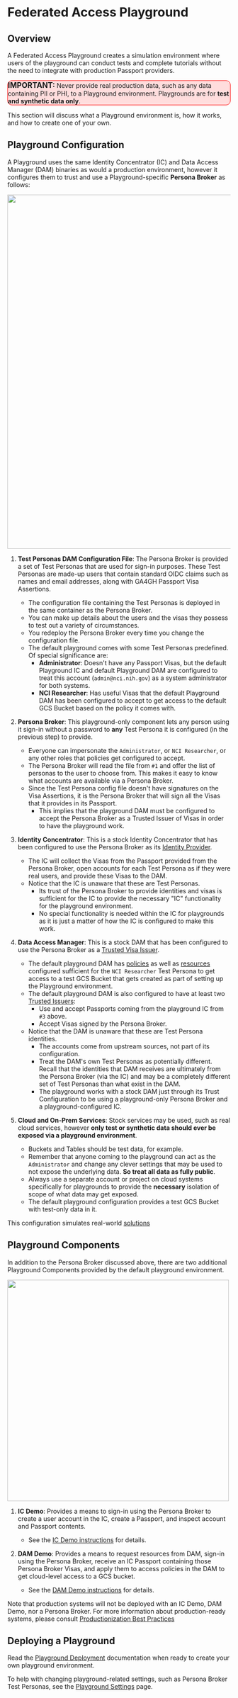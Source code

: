 # Federated Access Playground

## Overview

A Federated Access Playground creates a simulation environment where users of
the playground can conduct tests and complete tutorials without the need to
integrate with production Passport providers.

<div style="background:#fdd;border-radius:10px;border: 1px solid red">
  <b style="font-size:1.2em">IMPORTANT:</b>
  Never provide real production data, such as any data containing PII or PHI, to
  a Playground environment. Playgrounds are for
  <b>test and synthetic data only</b>.
</div>

This section will discuss what a Playground environment is, how it works, and
how to create one of your own.

## Playground Configuration

A Playground uses the same Identity Concentrator (IC) and Data Access Manager
(DAM) binaries as would a production environment, however it configures them
to trust and use a Playground-specific **Persona Broker** as follows:

<img src="https://github.com/GoogleCloudPlatform/healthcare-federated-access-services/raw/master/assets/diagrams/playground_flow.svg" width="800px">

1. **Test Personas DAM Configuration File**: The Persona Broker is provided a
   set of Test Personas that are used for sign-in purposes. These Test Personas
   are made-up users that contain standard OIDC claims such as names and email
   addresses, along with GA4GH Passport Visa Assertions.
   *  The configuration file containing the Test Personas is deployed in the
      same container as the Persona Broker.
   *  You can make up details about the users and the visas they possess to test
      out a variety of circumstances.
   *  You redeploy the Persona Broker every time you change the configuration
      file.
   *  The default playground comes with some Test Personas predefined. Of
      special significance are:
      *  **Administrator**: Doesn't have any Passport Visas, but the default
         Playground IC and default Playground DAM are configured to treat this
         account (`admin@nci.nih.gov`) as a system administrator for both
         systems.
      *  **NCI Researcher**: Has useful Visas that the default Playground DAM
         has been configured to accept to get access to the default GCS Bucket
         based on the policy it comes with.

1. **Persona Broker**: This playground-only component lets any person using it
   sign-in without a password to **any** Test Persona it is configured (in the
   previous step) to provide.
   *  Everyone can impersonate the `Administrator`, or `NCI Researcher`, or any
      other roles that policies get configured to accept.
   *  The Persona Broker will read the file from `#1` and offer the list of
      personas to the user to choose from. This makes it easy to know what
      accounts are available via a Persona Broker.
   *  Since the Test Persona config file doesn't have signatures on the Visa
      Assertions, it is the Persona Broker that will sign all the Visas that it
      provides in its Passport.
      *  This implies that the playground DAM must be configured to accept the
         Persona Broker as a Trusted Issuer of Visas in order to have the
         playground work.

1. **Identity Concentrator**: This is a stock Identity Concentrator that has
   been configured to use the Persona Broker as its [Identity
   Provider](docs/ic/admin/config/identity-providers.md).
   *  The IC will collect the Visas from the Passport provided from the Persona
      Broker, open accounts for each Test Persona as if they were real users,
      and provide these Visas to the DAM.
   *  Notice that the IC is unaware that these are Test Personas.
      *  Its trust of the Persona Broker to provide identities and visas is
         sufficient for the IC to provide the necessary "IC" functionality for
         the playground environment.
      *  No special functionality is needed within the IC for playgrounds as it
         is just a matter of how the IC is configured to make this work.

1. **Data Access Manager**: This is a stock DAM that has been configured to use
   the Persona Broker as a [Trusted Visa
   Issuer](docs/dam/admin/config/issuers.md).
   *  The default playground DAM has
      [policies](docs/dam/admin/config/policies.md) as well as
      [resources](docs/dam/admin/config/resources.md) configured sufficient for
      the `NCI Researcher` Test Persona to get access to a test GCS Bucket that
      gets created as part of setting up the Playground environment.
   *  The default playground DAM is also configured to have at least two
      [Trusted Issuers](docs/dam/admin/config/issuers.md):
      *  Use and accept Passports coming from the playground IC from `#3` above.
      *  Accept Visas signed by the Persona Broker.
   *  Notice that the DAM is unaware that these are Test Persona identities.
      *  The accounts come from upstream sources, not part of its configuration.
      *  Treat the DAM's own Test Personas as potentially different. Recall that
         the identities that DAM receives are ultimately from the Persona Broker
         (via the IC) and may be a completely different set of Test Personas
         than what exist in the DAM.
      *  The playground works with a stock DAM just through its Trust
         Configuration to be using a playground-only Persona Broker and a
         playground-configured IC.

1. **Cloud and On-Prem Services**: Stock services may be used, such as real
   cloud services, however **only test or synthetic data should ever be exposed
   via a playground environment**.
   *  Buckets and Tables should be test data, for example.
   *  Remember that anyone coming to the playground can act as the
      `Administrator` and change any clever settings that may be used to not
      expose the underlying data. **So treat all data as fully public**.
   *  Always use a separate account or project on cloud systems specifically for
      playgrounds to provide the **necessary** isolation of scope of what data
      may get exposed.
   *  The default playground configuration provides a test GCS Bucket with
      test-only data in it.

This configuration simulates real-world
[solutions](docs/overview/solution.md#solution)

## Playground Components

In addition to the Persona Broker discussed above, there are two additional
Playground Components provided by the default playground environment.

<img src="https://github.com/GoogleCloudPlatform/healthcare-federated-access-services/raw/master/assets/diagrams/playground_components.svg" width="500px">

1. **IC Demo**: Provides a means to sign-in using the Persona Broker to create
   a user account in the IC, create a Passport, and inspect account and Passport
   contents.
   *  See the [IC Demo instructions](ic-demo.md) for details.

1. **DAM Demo**: Provides a means to request resources from DAM, sign-in using
   the Persona Broker, receive an IC Passport containing those Persona Broker
   Visas, and apply them to access policies in the DAM to get cloud-level
   access to a GCS bucket.
   *  See the [DAM Demo instructions](dam-demo.md) for details.

Note that production systems will not be deployed with an IC Demo, DAM Demo, nor
a Persona Broker. For more information about production-ready systems, please
consult [Productionization Best
Practices](docs/shared/admin/productionization.md)

## Deploying a Playground

Read the [Playground Deployment](deploy.md) documentation when ready to create
your own playground environment.

To help with changing playground-related settings, such as Persona Broker Test
Personas, see the [Playground Settings](settings.md) page.
